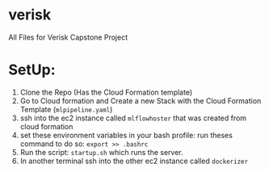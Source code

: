 # verisk
All Files for Verisk Capstone Project

# SetUp:
1. Clone the Repo (Has the Cloud Formation template)
2. Go to Cloud formation and Create a new Stack with the Cloud Formation Template (`mlpipeline.yaml`)
3. ssh into the ec2 instance called `mlflowhoster` that was created from cloud formation
4. set these environment variables in your bash profile:
  run theses command to do so: `export >> .bashrc`
5. Run the script: `startup.sh` which runs the server.
6. In another terminal ssh into the other ec2 instance called `dockerizer` 
